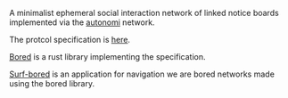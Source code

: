A minimalist ephemeral social interaction network of linked notice boards implemented via the [autonomi](https://autonomi.com/) network.

The protcol specification is [here](We_are_bored_protocol.md).

[Bored](bored) is a rust library implementing the specification.

[Surf-bored](surf-bored) is an application for navigation we are bored networks made using the bored library.
